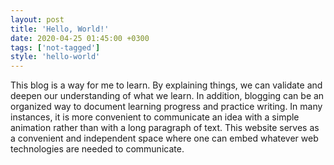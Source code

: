 ```yaml
---
layout: post
title: 'Hello, World!'
date: 2020-04-25 01:45:00 +0300
tags: ['not-tagged']
style: 'hello-world'
---
```


This blog is a way for me to learn. By explaining things, we can validate and deepen our understanding of what we learn. In addition, blogging can be an organized way to document learning progress and practice writing. In many instances, it is more convenient to communicate an idea with a simple animation rather than with a long paragraph of text. This website serves as a convenient and independent space where one can embed whatever web technologies are needed to communicate.